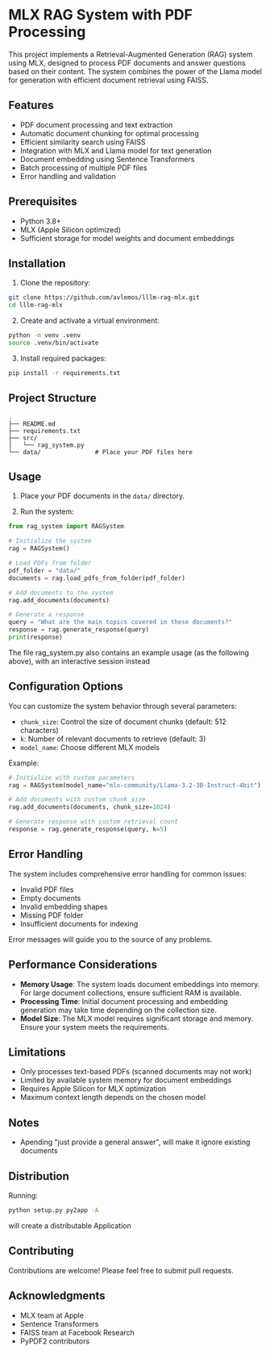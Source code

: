 # MLX RAG System with PDF Processing

This project implements a Retrieval-Augmented Generation (RAG) system using MLX, designed to process PDF documents and answer questions based on their content. The system combines the power of the Llama model for generation with efficient document retrieval using FAISS.

## Features

- PDF document processing and text extraction
- Automatic document chunking for optimal processing
- Efficient similarity search using FAISS
- Integration with MLX and Llama model for text generation
- Document embedding using Sentence Transformers
- Batch processing of multiple PDF files
- Error handling and validation

## Prerequisites

- Python 3.8+
- MLX (Apple Silicon optimized)
- Sufficient storage for model weights and document embeddings

## Installation

1. Clone the repository:
```bash
git clone https://github.com/avlemos/lllm-rag-mlx.git
cd lllm-rag-mlx
```

2. Create and activate a virtual environment:
```bash
python -m venv .venv
source .venv/bin/activate
```

3. Install required packages:
```bash
pip install -r requirements.txt
```

## Project Structure

```
.
├── README.md
├── requirements.txt
├── src/
│   └── rag_system.py
└── data/               # Place your PDF files here
```

## Usage

1. Place your PDF documents in the `data/` directory.

2. Run the system:
```python
from rag_system import RAGSystem

# Initialize the system
rag = RAGSystem()

# Load PDFs from folder
pdf_folder = "data/"
documents = rag.load_pdfs_from_folder(pdf_folder)

# Add documents to the system
rag.add_documents(documents)

# Generate a response
query = "What are the main topics covered in these documents?"
response = rag.generate_response(query)
print(response)
```

The file rag_system.py also contains an example usage (as the following above), with an interactive session instead

## Configuration Options

You can customize the system behavior through several parameters:

- `chunk_size`: Control the size of document chunks (default: 512 characters)
- `k`: Number of relevant documents to retrieve (default: 3)
- `model_name`: Choose different MLX models

Example:
```python
# Initialize with custom parameters
rag = RAGSystem(model_name="mlx-community/Llama-3.2-3B-Instruct-4bit")

# Add documents with custom chunk size
rag.add_documents(documents, chunk_size=1024)

# Generate response with custom retrieval count
response = rag.generate_response(query, k=5)
```

## Error Handling

The system includes comprehensive error handling for common issues:
- Invalid PDF files
- Empty documents
- Invalid embedding shapes
- Missing PDF folder
- Insufficient documents for indexing

Error messages will guide you to the source of any problems.

## Performance Considerations

- **Memory Usage**: The system loads document embeddings into memory. For large document collections, ensure sufficient RAM is available.
- **Processing Time**: Initial document processing and embedding generation may take time depending on the collection size.
- **Model Size**: The MLX model requires significant storage and memory. Ensure your system meets the requirements.

## Limitations

- Only processes text-based PDFs (scanned documents may not work)
- Limited by available system memory for document embeddings
- Requires Apple Silicon for MLX optimization
- Maximum context length depends on the chosen model

## Notes

- Apending "just provide a general answer", will make it ignore existing documents

## Distribution


Running:

```bash
python setup.py py2app -A
```

will create a distributable Application

## Contributing

Contributions are welcome! Please feel free to submit pull requests.

## Acknowledgments

- MLX team at Apple
- Sentence Transformers
- FAISS team at Facebook Research
- PyPDF2 contributors
